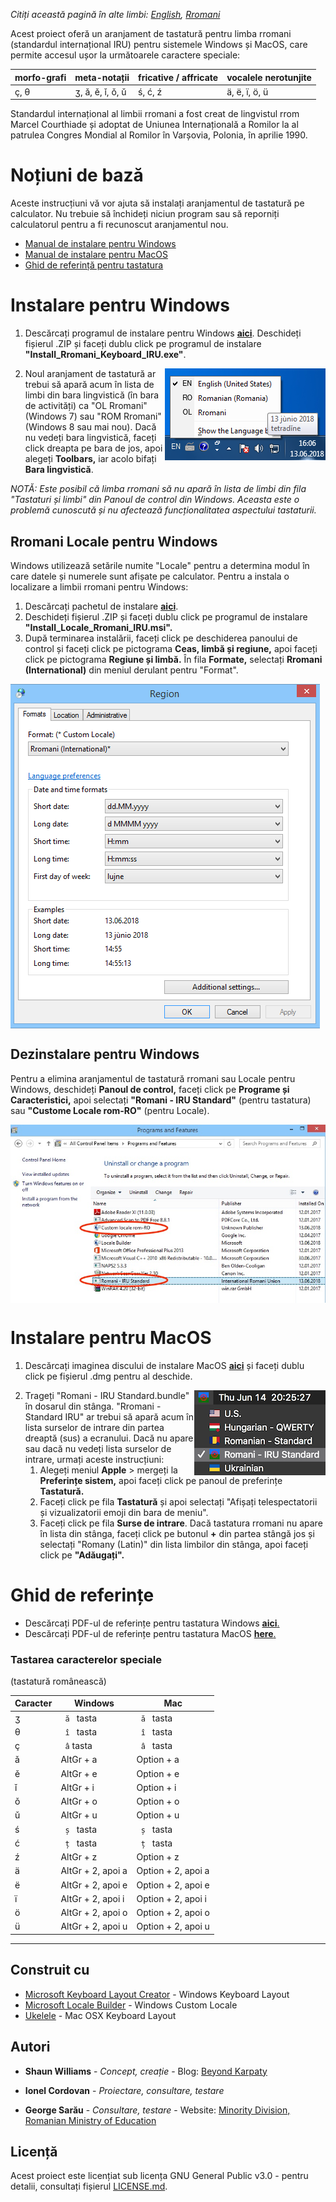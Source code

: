 <!---
<p>
  <img src="images/logo.png" width="100" height="100" align="right" />
</p>
--->
*Citiți această pagină în alte limbi: [English](README.md), [Rromani](README.rom.md)*

Acest proiect oferă un aranjament de tastatură pentru limba rromani (standardul internațional IRU) pentru sistemele Windows și MacOS, care permite accesul ușor la următoarele caractere speciale:

| morfo-grafi | meta-notații | fricative / affricate  | vocalele nerotunjite |
|----|----|----|----|
| ç, θ | ʒ, ǎ, ě, ǐ, ǒ, ǔ | ś, ć, ź | ä, ë, ï, ö, ü |

Standardul internațional al limbii rromani a fost creat de lingvistul rrom Marcel Courthiade și adoptat de Uniunea Internațională a Romilor la al patrulea Congres Mondial al Romilor în Varșovia, Polonia, în aprilie 1990.

# Noțiuni de bază

Aceste instrucțiuni vă vor ajuta să instalați aranjamentul de tastatură pe calculator. Nu trebuie să închideți niciun program sau să reporniți calculatorul pentru a fi recunoscut aranjamentul nou.

- [Manual de instalare pentru Windows](#instalare-pentru-windows)
- [Manual de instalare pentru MacOS](#instalare-pentru-macos)
- [Ghid de referință pentru tastatura](#ghid-de-referințe)

# Instalare pentru Windows

1. Descărcați programul de instalare pentru Windows [**aici**](Romani_IRU_Windows.zip). Deschideți fișierul .ZIP și faceți dublu click pe programul de instalare **"Install_Rromani_Keyboard_IRU.exe"**.

<p>
  <img src="images/language_bar.png" align="right" />
</p>

2. Noul aranjament de tastatură ar trebui să apară acum în lista de limbi din bara lingvistică (în bara de activități) ca "OL Rromani" (Windows 7) sau "ROM Rromani" (Windows 8 sau mai nou). Dacă nu vedeți bara lingvistică, faceți click dreapta pe bara de jos, apoi alegeți **Toolbars,** iar acolo bifați **Bara lingvistică**.

*NOTĂ: Este posibil că limba rromani să nu apară în lista de limbi din fila "Tastaturi și limbi" din Panoul de control din Windows. Aceasta este o problemă cunoscută și nu afectează funcționalitatea aspectului tastaturii.*


## Rromani Locale pentru Windows
Windows utilizează setările numite "Locale" pentru a determina modul în care datele și numerele sunt afișate pe calculator. Pentru a instala o localizare a limbii rromani pentru Windows:

1. Descărcați pachetul de instalare [**aici**](Romani_IRU_Windows.zip).
2. Deschideți fișierul .ZIP și faceți dublu click pe programul de instalare **"Install_Locale_Rromani_IRU.msi".**
3. După terminarea instalării, faceți click pe deschiderea panoului de control și faceți click pe pictograma **Ceas, limbă și regiune,** apoi faceți click pe pictograma **Regiune și limbă.** În fila **Formate,** selectați **Rromani (International)** din meniul derulant pentru "Format".

<p>
  <img src="images/locale.png" align="center" />
</p>

## Dezinstalare pentru Windows
Pentru a elimina aranjamentul de tastatură rromani sau Locale pentru Windows, deschideți **Panoul de control,** faceți click pe **Programe și Caracteristici,** apoi selectați **"Romani - IRU Standard"** (pentru tastatura) sau **"Custome Locale rom-RO"** (pentru Locale).

<p>
  <img src="images/uninstall.jpg" align="center" />
</p>




# Instalare pentru MacOS
1. Descărcați imaginea discului de instalare MacOS [**aici**](Romani_IRU_Mac.dmg) și faceți dublu click pe fișierul .dmg pentru al deschide.

<p>
  <img src="images/macos_input.png" align="right" />
</p>

2. Trageți "Romani - IRU Standard.bundle" în dosarul din stânga. "Rromani - Standard IRU" ar trebui să apară acum în lista surselor de intrare din partea dreaptă (sus) a ecranului. Dacă nu apare sau dacă nu vedeți lista surselor de intrare, urmați aceste instrucțiuni:
   1. Alegeți meniul **Apple** > mergeți la **Preferințe sistem,** apoi faceți click pe panoul de preferințe **Tastatură.**
   2. Faceți click pe fila **Tastatură** și apoi selectați "Afișați telespectatorii și vizualizatorii emoji din bara de meniu".
   3. Faceți click pe fila **Surse de intrare**. Dacă tastatura rromani nu apare în lista din stânga, faceți click pe butonul **+** din partea stângă jos și selectați "Romany (Latin)" din lista limbilor din stânga, apoi faceți click pe **"Adăugați".**


# Ghid de referințe

- Descărcați PDF-ul de referințe pentru tastatura Windows [**aici**.](romani-keyboard-win.pdf) 
- Descărcați PDF-ul de referințe pentru tastatura MacOS [**here**.](romani-keyboard-mac.pdf) 

### Tastarea caracterelor speciale
(tastatură românească)

| Caracter | Windows | Mac  |
|----|----|----|
| ʒ | ``  ă  `` tasta | ``  ă  `` tasta |
| θ | ``  î  `` tasta | ``  î  `` tasta |
| ç | ``  â `` tasta | ``  â  `` tasta |
| ǎ | AltGr + a | Option + a |
| ě | AltGr + e | Option + e |
| ǐ | AltGr + i | Option + i |
| ǒ | AltGr + o | Option + o |
| ǔ | AltGr + u | Option + u |
| ś | ``  ș  `` tasta | ``  ș  `` tasta |
| ć | ``  ț  `` tasta | ``  ț  `` tasta | 
| ź | AltGr + z | Option + z |
| ä | AltGr + 2, apoi a | Option + 2, apoi a |
| ë | AltGr + 2, apoi e | Option + 2, apoi e |
| ï | AltGr + 2, apoi i | Option + 2, apoi i |
| ö | AltGr + 2, apoi o | Option + 2, apoi o |
| ü | AltGr + 2, apoi u | Option + 2, apoi u |



**************
## Construit cu

* [Microsoft Keyboard Layout Creator](https://www.microsoft.com/en-us/download/details.aspx?id=22339) - Windows Keyboard Layout
* [Microsoft Locale Builder](https://www.microsoft.com/en-us/download/details.aspx?id=41158) - Windows Custom Locale
* [Ukelele](http://scripts.sil.org/cms/scripts/page.php?site_id=nrsi&id=ukelele) - Mac OSX Keyboard Layout

## Autori

* **Shaun Williams** - *Concept, creație* - Blog: [Beyond Karpaty](https://www.mutiny.net)

* **Ionel Cordovan** - *Proiectare, consultare, testare*

* **George Sarău** - *Consultare, testare* - Website: [Minority Division, Romanian Ministry of Education](https://www.edu.ro/echipa%20minoritati)

## Licență
Acest proiect este licențiat sub licența GNU General Public v3.0 - pentru detalii, consultați fișierul [LICENSE.md](LICENSE.md).

